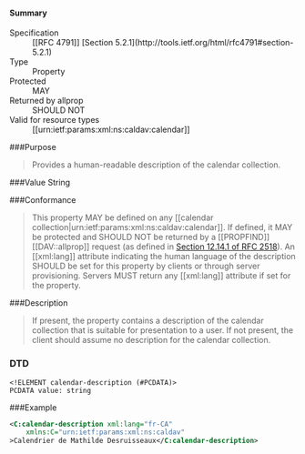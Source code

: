 <!-- --- title: urn:ietf:params:xml:ns:caldav:calendar-description -->

<div id="summary-box" markdown="1">
<h4>Summary</h4>

<dl>
<dt>Specification</dt>
<!-- insert the RFC number and the link to the original specification of this property -->
<dd markdown="1">[[RFC 4791]]
[Section 5.2.1](http://tools.ietf.org/html/rfc4791#section-5.2.1)
</dd>
<dt>Type</dt>
<dd markdown="1">Property
</dd>
<dt>Protected</dt>
<dd markdown="1">MAY
</dd>
<dt>Returned by allprop</dt>
<dd markdown="1">SHOULD NOT
</dd>
<dt>Valid for resource types</dt>
<dd markdown="1">[[urn:ietf:params:xml:ns:caldav:calendar]]
</dd>
</dl>

</div>

<!-- below is a list of common sections for property definitions. Adjust the list as needed. Don't forget to block-quote any text that's copied from the RFC -->

###Purpose
> Provides a human-readable description of the calendar collection.

###Value
String

###Conformance
> This property MAY be defined on any [[calendar collection|urn:ietf:params:xml:ns:caldav:calendar]]. If defined, it MAY be protected and SHOULD NOT be returned by a [[PROPFIND]] [[DAV::allprop]] request (as defined in [Section 12.14.1 of RFC 2518](https://tools.ietf.org/html/rfc2518#section-12.14.1)). An [[xml:lang]] attribute indicating the human language of the description SHOULD be set for this property by clients or through server provisioning.  Servers MUST return any [[xml:lang]] attribute if set for the property.

###Description
>  If present, the property contains a description of the calendar collection that is suitable for presentation to a user. If not present, the client should assume no description for the calendar collection.

### DTD
> 
```
<!ELEMENT calendar-description (#PCDATA)>
PCDATA value: string
```

###Example
> 
>
```xml
<C:calendar-description xml:lang="fr-CA"
    xmlns:C="urn:ietf:params:xml:ns:caldav"
>Calendrier de Mathilde Desruisseaux</C:calendar-description>
```
